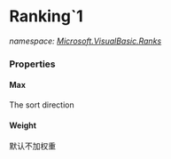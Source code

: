 ﻿
# Ranking`1
_namespace: [Microsoft.VisualBasic.Ranks](N-Microsoft.VisualBasic.Ranks.md)_





### Properties

#### Max
The sort direction
#### Weight
默认不加权重


